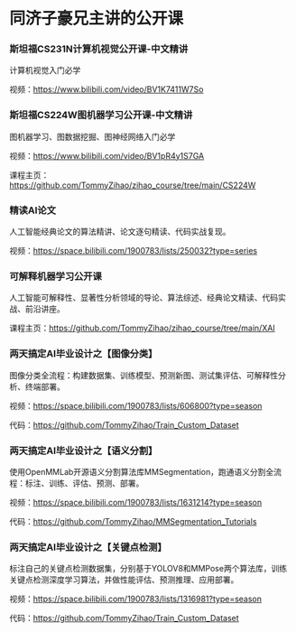 # 同济子豪兄主讲的公开课

### 斯坦福CS231N计算机视觉公开课-中文精讲

计算机视觉入门必学

视频：https://www.bilibili.com/video/BV1K7411W7So

### 斯坦福CS224W图机器学习公开课-中文精讲

图机器学习、图数据挖掘、图神经网络入门必学

视频：https://www.bilibili.com/video/BV1pR4y1S7GA

课程主页：https://github.com/TommyZihao/zihao_course/tree/main/CS224W

### 精读AI论文

人工智能经典论文的算法精讲、论文逐句精读、代码实战复现。

视频：https://space.bilibili.com/1900783/lists/250032?type=series

### 可解释机器学习公开课

人工智能可解释性、显著性分析领域的导论、算法综述、经典论文精读、代码实战、前沿讲座。

课程主页：https://github.com/TommyZihao/zihao_course/tree/main/XAI

### 两天搞定AI毕业设计之【图像分类】

图像分类全流程：构建数据集、训练模型、预测新图、测试集评估、可解释性分析、终端部署。

视频：https://space.bilibili.com/1900783/lists/606800?type=season

代码：https://github.com/TommyZihao/Train_Custom_Dataset

### 两天搞定AI毕业设计之【语义分割】

使用OpenMMLab开源语义分割算法库MMSegmentation，跑通语义分割全流程：标注、训练、评估、预测、部署。

视频：https://space.bilibili.com/1900783/lists/1631214?type=season

代码：https://github.com/TommyZihao/MMSegmentation_Tutorials

### 两天搞定AI毕业设计之【关键点检测】

标注自己的关键点检测数据集，分别基于YOLOV8和MMPose两个算法库，训练关键点检测深度学习算法，并做性能评估、预测推理、应用部署。

视频：https://space.bilibili.com/1900783/lists/1316981?type=season

代码：https://github.com/TommyZihao/Train_Custom_Dataset





